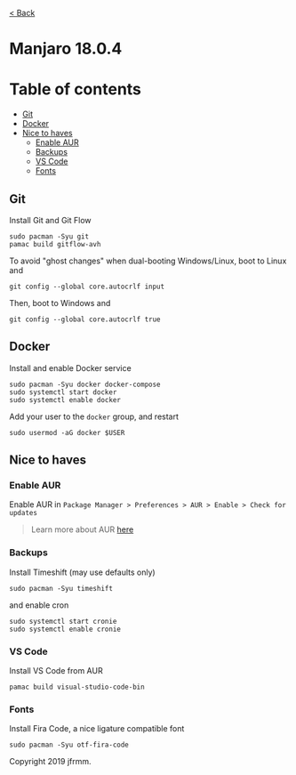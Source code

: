 [< Back](./README.md)

# Manjaro 18.0.4

# Table of contents

- [Git](#git)
- [Docker](#docker)
- [Nice to haves](#nice-to-haves)
  - [Enable AUR](#enable-aur)
  - [Backups](#backups)
  - [VS Code](#vs-code)
  - [Fonts](#fonts)

## Git

Install Git and Git Flow

```
sudo pacman -Syu git
pamac build gitflow-avh
```

To avoid "ghost changes" when dual-booting Windows/Linux, boot to Linux and

```
git config --global core.autocrlf input
```

Then, boot to Windows and

```
git config --global core.autocrlf true
```

## Docker

Install and enable Docker service

```
sudo pacman -Syu docker docker-compose
sudo systemctl start docker
sudo systemctl enable docker
```

Add your user to the `docker` group, and restart

```
sudo usermod -aG docker $USER
```

## Nice to haves

### Enable AUR

Enable AUR in `Package Manager > Preferences > AUR > Enable > Check for updates`

> Learn more about AUR [here](https://wiki.manjaro.org/index.php?title=Arch_User_Repository)

### Backups

Install Timeshift (may use defaults only)

```
sudo pacman -Syu timeshift
```

and enable cron

```
sudo systemctl start cronie
sudo systemctl enable cronie
```

### VS Code

Install VS Code from AUR

```
pamac build visual-studio-code-bin
```

### Fonts

Install Fira Code, a nice ligature compatible font

```
sudo pacman -Syu otf-fira-code
```

Copyright 2019 jfrmm.
